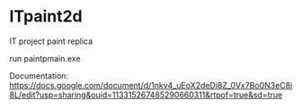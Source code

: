 # ITpaint2d
IT project paint replica

run paintpmain.exe

Documentation: https://docs.google.com/document/d/1nkv4_uEoX2deDi8Z_0Vx7Bo0N3eC8i8L/edit?usp=sharing&ouid=113315267485290660311&rtpof=true&sd=true
